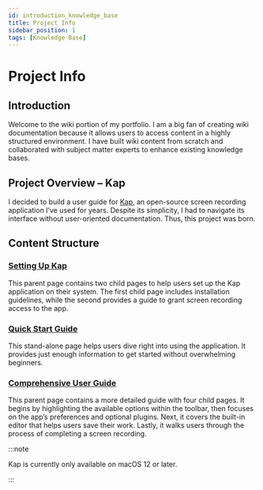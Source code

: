 ```yaml
---
id: introduction_knowledge_base
title: Project Info
sidebar_position: 1
tags: [Knowledge Base]
---
```


# Project Info

## Introduction

Welcome to the wiki portion of my portfolio. I am a big fan of creating wiki documentation because it allows users to access content in a highly structured environment. I have built wiki content from scratch and collaborated with subject matter experts to enhance existing knowledge bases.

## Project Overview – Kap

I decided to build a user guide for [Kap](https://getkap.co/), an open-source screen recording application I’ve used for years. Despite its simplicity, I had to navigate its interface without user-oriented documentation. Thus, this
project was born.

## Content Structure

### [Setting Up Kap](./setting_up_kap/Installation-Guide_327695.md)

This parent page contains two child pages to help users set up the Kap application on their system. The first child page includes installation guidelines, while the second provides a guide to grant screen recording access to the app.

### [Quick Start Guide](Quick-Start-Guide_327712.md)

This stand-alone page helps users dive right into using the application. It provides just enough information to get started without overwhelming beginners.

### [Comprehensive User Guide](./comprehensive_user_guide/Tool-Bar_393330.md)

This parent page contains a more detailed guide with four child pages. It begins by highlighting the available options within the toolbar, then focuses
on the app’s preferences and optional plugins. Next, it covers the built-in editor that helps users save their work. Lastly, it walks users through the process of completing a screen recording.

:::note

Kap is currently only available on macOS 12 or later.

:::